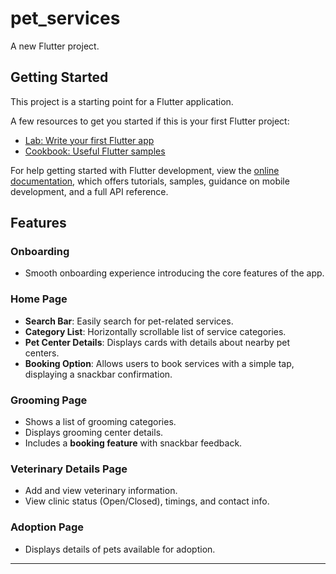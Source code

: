 # pet_services

A new Flutter project.

## Getting Started

This project is a starting point for a Flutter application.

A few resources to get you started if this is your first Flutter project:

- [Lab: Write your first Flutter app](https://docs.flutter.dev/get-started/codelab)
- [Cookbook: Useful Flutter samples](https://docs.flutter.dev/cookbook)

For help getting started with Flutter development, view the
[online documentation](https://docs.flutter.dev/), which offers tutorials,
samples, guidance on mobile development, and a full API reference.


##  Features

###  Onboarding
- Smooth onboarding experience introducing the core features of the app.

###  Home Page
-  **Search Bar**: Easily search for pet-related services.
-  **Category List**: Horizontally scrollable list of service categories.
-  **Pet Center Details**: Displays cards with details about nearby pet centers.
-  **Booking Option**: Allows users to book services with a simple tap, displaying a snackbar confirmation.

###  Grooming Page
-  Shows a list of grooming categories.
-  Displays grooming center details.
-  Includes a **booking feature** with snackbar feedback.

###  Veterinary Details Page
-  Add and view veterinary information.
-  View clinic status (Open/Closed), timings, and contact info.

###  Adoption Page
-  Displays details of pets available for adoption.

---
